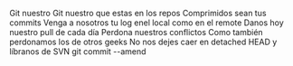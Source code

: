 Git nuestro
Git nuestro que estas en los repos
Comprimidos sean tus commits
Venga a nosotros tu log
enel local como en el remote
Danos hoy nuestro pull de cada día
Perdona nuestros conflictos 
Como también perdonamos los de otros geeks
No nos dejes caer en detached HEAD
y líbranos de SVN
git commit --amend

